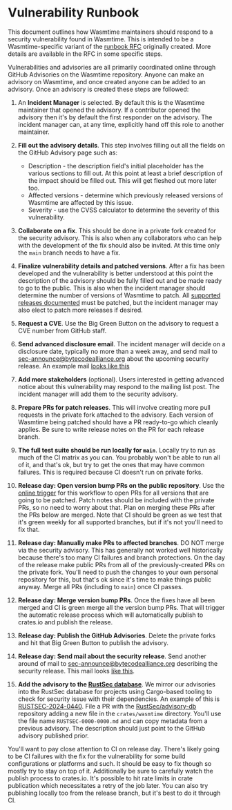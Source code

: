 # Vulnerability Runbook

This document outlines how Wasmtime maintainers should respond to a security
vulnerability found in Wasmtime. This is intended to be a Wasmtime-specific
variant of the [runbook
RFC](https://github.com/bytecodealliance/rfcs/blob/main/accepted/vulnerability-response-runbook.md)
originally created. More details are available in the RFC in some specific steps.

Vulnerabilities and advisories are all primarily coordinated online through
GitHub Advisories on the Wasmtime repository. Anyone can make an advisory on
Wasmtime, and once created anyone can be added to an advisory. Once an advisory
is created these steps are followed:

1. An **Incident Manager** is selected. By default this is the Wasmtime
   maintainer that opened the advisory. If a contributor opened the advisory
   then it's by default the first responder on the advisory. The incident
   manager can, at any time, explicitly hand off this role to another
   maintainer.

2. **Fill out the advisory details**. This step involves filling out all the
   fields on the GitHub Advisory page such as:

   * Description - the description field's initial placeholder has the various
     sections to fill out. At this point at least a brief description of the
     impact should be filled out. This will get fleshed out more later too.
   * Affected versions - determine which previously released versions of
     Wasmtime are affected by this issue.
   * Severity - use the CVSS calculator to determine the severity of this
     vulnerability.

3. **Collaborate on a fix**. This should be done in a private fork created for
   the security advisory. This is also when any collaborators who can help with
   the development of the fix should also be invited. At this time only the
   `main` branch needs to have a fix.

4. **Finalize vulnerability details and patched versions**. After a fix has been
   developed and the vulnerability is better understood at this point the
   description of the advisory should be fully filled out and be made ready to
   go to the public. This is also when the incident manager should determine the
   number of versions of Wasmtime to patch. All [supported releases
   documented](./stability-release.md) must be patched, but the incident manager
   may also elect to patch more releases if desired.

5. **Request a CVE**. Use the Big Green Button on the advisory to request a CVE
   number from GitHub staff.

6. **Send advanced disclosure email**. The incident manager will decide on a
   disclosure date, typically no more than a week away, and send mail to
   sec-announce@bytecodealliance.org about the upcoming security release. An
   example mail [looks like
   this](https://groups.google.com/a/bytecodealliance.org/g/sec-announce/c/7SjEU_qSE4U/m/Y6baLYkhAgAJ)

7. **Add more stakeholders** (optional). Users interested in getting advanced
   notice about this vulnerability may respond to the mailing list post. The
   incident manager will add them to the security advisory.

8. **Prepare PRs for patch releases**. This will involve creating more pull
   requests in the private fork attached to the advisory. Each version of
   Wasmtime being patched should have a PR ready-to-go which cleanly applies.
   Be sure to write release notes on the PR for each release branch.

9. **The full test suite should be run locally for `main`**. Locally try to run
   as much of the CI matrix as you can. You probably won't be able to run all of
   it, and that's ok, but try to get the ones that may have common failures.
   This is required because CI doesn't run on private forks.

10. **Release day: Open version bump PRs on the public repository**. Use the
    [online trigger] for this workflow to open PRs for all versions that are
    going to be patched. Patch notes should be included with the private PRs, so
    no need to worry about that. Plan on merging these PRs after the PRs below
    are merged. Note that CI should be green as we test that it's green weekly
    for all supported branches, but if it's not you'll need to fix that.

[online trigger]: https://github.com/bytecodealliance/wasmtime/actions/workflows/release-process.yml

11. **Release day: Manually make PRs to affected branches**. DO NOT merge via
    the security advisory. This has generally not worked well historically
    because there's too many CI failures and branch protections. On the day of
    the release make public PRs from all of the previously-created PRs on the
    private fork. You'll need to push the changes to your own personal
    repository for this, but that's ok since it's time to make things public
    anyway. Merge all PRs (including to `main`) once CI passes.

12. **Release day: Merge version bump PRs**. Once the fixes have all been merged
    and CI is green merge all the version bump PRs. That will trigger the
    automatic release process which will automatically publish to crates.io and
    publish the release.

13. **Release day: Publish the GitHub Advisories**. Delete the private forks and
    hit that Big Green Button to publish the advisory.

14. **Release day: Send mail about the security release**. Send another around
    of mail to sec-announce@bytecodealliance.org describing the security
    release. This mail looks [like
    this](https://groups.google.com/a/bytecodealliance.org/g/sec-announce/c/7SjEU_qSE4U/m/zjW9fWlcAAAJ).

14. **Add the advisory to the [RustSec
    database](https://github.com/rustsec/advisory-db)**. We mirror our
    advisories into the RustSec database for projects using Cargo-based tooling
    to check for security issue with their dependencies. An example of this is
    [RUSTSEC-2024-0440]. File a PR with the
    [RustSec/advisory-db](https://github.com/rustsec/advisory-db) repository
    adding a new file in the `crates/wasmtime` directory. You'll use the file
    name `RUSTSEC-0000-0000.md` and can copy metadata from a previous advisory.
    The description should just point to the GitHub advisory published prior.

[RUSTSEC-2024-0440]: https://github.com/rustsec/advisory-db/blob/4584ad9a5ea16ce196317cf4d3593e974fb4a8a1/crates/wasmtime/RUSTSEC-2024-0440.md

You'll want to pay close attention to CI on release day. There's likely going to
be CI failures with the fix for the vulnerability for some build configurations
or platforms and such. It should be easy to fix though so mostly try to stay on
top of it. Additionally be sure to carefully watch the publish process to
crates.io. It's possible to hit rate limits in crate publication which
necessitates a retry of the job later. You can also try publishing locally too
from the release branch, but it's best to do it through CI.
